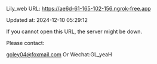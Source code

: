 Lily_web URL: https://ae6d-61-165-102-156.ngrok-free.app

Updated at: 2024-12-10 05:29:12

If you cannot open this URL, the server might be down.

Please contact: 

goley04@foxmail.com Or Wechat:GL_yeaH